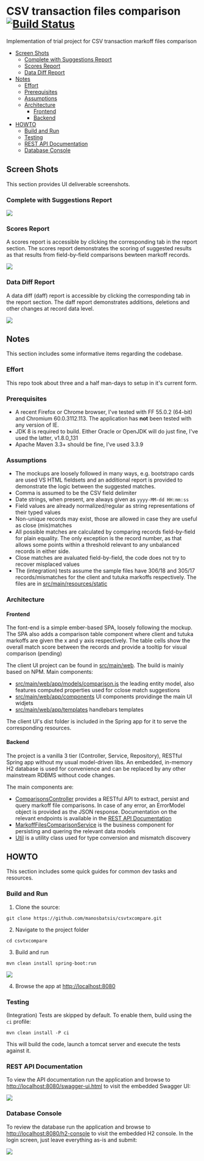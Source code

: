 # CSV transaction files comparison [![Build Status](https://travis-ci.org/manosbatsis/csvtxcompare.svg?branch=master)](https://travis-ci.org/manosbatsis/csvtxcompare)

Implementation of trial project for CSV transaction markoff files comparison

<!-- TOC depthFrom:2 depthTo:6 withLinks:1 updateOnSave:1 orderedList:0 -->

- [Screen Shots](#screen-shots)
	- [Complete with Suggestions Report](#complete-with-suggestions-report)
	- [Scores Report](#scores-report)
	- [Data Diff Report](#data-diff-report)
- [Notes](#notes)
	- [Effort](#effort)
	- [Prerequisites](#prerequisites)
	- [Assumptions](#assumptions)
	- [Architecture](#architecture)
		- [Frontend](#frontend)
		- [Backend](#backend)
- [HOWTO](#howto)
	- [Build and Run](#build-and-run)
	- [Testing](#testing)
	- [REST API Documentation](#rest-api-documentation)
	- [Database Console](#database-console)

<!-- /TOC -->

## Screen Shots

This section provides UI deliverable screenshots.

### Complete with Suggestions Report

<img src="src/main/resources/img/ui-complete.png">

### Scores Report

A scores report is accessible by clicking the corresponding tab in the report section.
The scores report demonstrates the scoring of suggested results as that results from
field-by-field comparisons bewteen markoff records.

<img src="src/main/resources/img/ui-scores.png">

### Data Diff Report

A data diff (daff) report is accessible by clicking the corresponding tab in the report section.
The daff report demonstrates additions, deletions and other changes at record data level.

<img src="src/main/resources/img/ui-daff.png">

## Notes

This section includes some informative items regarding the codebase.

### Effort

This repo took about three and a half man-days to setup in it's current form.

### Prerequisites

- A recent Firefox or Chrome browser, I've tested with FF 55.0.2 (64-bit) and  Chromium 60.0.3112.113. The application has <strong>not</strong> been tested with any version of IE.
- JDK 8 is required to build. Either Oracle or OpenJDK will do just fine, I've used the latter, v1.8.0_131
- Apache Maven 3.3+ should be fine, I've used 3.3.9

### Assumptions

- The mockups are loosely followed in many ways, e.g. bootstrapo cards are used VS HTML fieldsets and an additional report is provided to demonstrate the logic between the suggested matches.
- Comma is assumed to be the CSV field delimiter
- Date strings, when present, are always given as `yyyy-MM-dd HH:mm:ss`
- Field values are already normalized/regular as string representations of their typed values
- Non-unique records may exist, those are allowed in case they are useful as close (mis)matches
- All possible matches are calculated by comparing records field-by-field for plain equality. The only exception is the record number, as that allows some points within a threshold relevant to any unbalanced records in either side.
- Close matches are avaluated field-by-field, the code does not try to recover misplaced values
- The (integration) tests assume the sample files have 306/18 and 305/17 records/mismatches for the client and tutuka markoffs respectively. The files are in [src/main/resources/static](src/main/resources/static)

### Architecture

#### Frontend

The font-end is a simple ember-based SPA, loosely following the mockup. The SPA also adds a comparison table component where client and tutuka
markoffs are given the x and y axis respectively. The table cells show the overall match score between the records and
provide a tooltip for visual comparison (pending)

The client UI project can be found in [src/main/web](src/mainweb). The build is mainly based on NPM. Main components:

- [src/main/web/app/models/comparison.js](src/main/web/app/models/comparison.js) the leading entity model, also features computed properties used for cclose match suggestions
- [src/main/web/app/components](src/main/web/app/components) UI components providinge the main UI widjets
- [src/main/web/app/templates](src/main/web/app/templates) handlebars templates

The client UI's dist folder is included in the Spring app for it to serve the corresponding resources.

#### Backend

The project is a vanilla 3 tier (Controller, Service, Repository), RESTful Spring app without my usual model-driven
libs. An embedded, in-memory H2 database is used for convenience and can be replaced by any other mainstream RDBMS without
code changes.

The main components are:

- [ComparisonsController](src/main/java/com/tutuka/manosbatsis/csvtxcompare/controller/ComparisonsController.java) provides a RESTful API to extract, persist and query markoff file comparisons. In case of any error, an ErrorModel object is provided as the JSON response. Documentation on the relevant endpoints is available in the [REST API Documentation](#rest-api-documentation)
- [MarkoffFilesComparisonService](src/main/java/com/tutuka/manosbatsis/csvtxcompare/service/MarkoffFilesComparisonService.java) is the business component for persisting and quering the relevant data models
- [Util](src/main/java/com/tutuka/manosbatsis/csvtxcompare/Util.java) is a utility class used for type conversion and mismatch discovery


## HOWTO

This section includes some quick guides for common dev tasks and resources.

### Build and Run

1) Clone the source:

```
git clone https://github.com/manosbatsis/csvtxcompare.git
```

2) Navigate to the project folder

```
cd csvtxcompare
```

3) Build and run

```
mvn clean install spring-boot:run
```

<img src="src/main/resources/img/cmd-run.png">

4) Browse the app at [http://localhost:8080](http://localhost:8080)

### Testing

(Integration) Tests are skipped by default. To enable them, build using the `ci` profile:

```
mvn clean install -P ci
```

This will build the code, launch a tomcat server and execute the tests against it.


### REST API Documentation

To view the API documentation run the application and browse to
[http://localhost:8080/swagger-ui.html](http://localhost:8080/swagger-ui.html) to visit the
embedded Swagger UI:

<img src="src/main/resources/img/swagger-ui.png">

### Database Console

To review the database run the application and browse to
[http://localhost:8080/h2-console](http://localhost:8080/h2-console) to visit the
embedded H2 console. In the login screen, just leave everything as-is and submit:

<img src="src/main/resources/img/h2-console.png">
